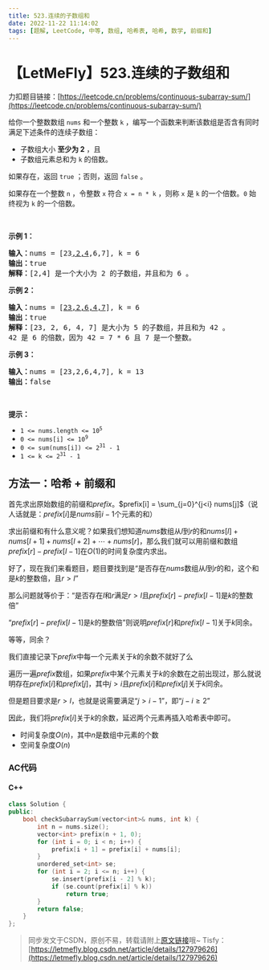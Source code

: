 ```yaml
---
title: 523.连续的子数组和
date: 2022-11-22 11:14:02
tags: [题解, LeetCode, 中等, 数组, 哈希表, 哈希, 数学, 前缀和]
---
```


# 【LetMeFly】523.连续的子数组和

力扣题目链接：[https://leetcode.cn/problems/continuous-subarray-sum/](https://leetcode.cn/problems/continuous-subarray-sum/)

<p>给你一个整数数组 <code>nums</code> 和一个整数 <code>k</code> ，编写一个函数来判断该数组是否含有同时满足下述条件的连续子数组：</p>

<ul>
	<li>子数组大小 <strong>至少为 2</strong> ，且</li>
	<li>子数组元素总和为 <code>k</code> 的倍数。</li>
</ul>

<p>如果存在，返回 <code>true</code> ；否则，返回 <code>false</code> 。</p>

<p>如果存在一个整数 <code>n</code> ，令整数 <code>x</code> 符合 <code>x = n * k</code> ，则称 <code>x</code> 是 <code>k</code> 的一个倍数。<code>0</code> 始终视为 <code>k</code> 的一个倍数。</p>

<p> </p>

<p><strong>示例 1：</strong></p>

<pre>
<strong>输入：</strong>nums = [23<u>,2,4</u>,6,7], k = 6
<strong>输出：</strong>true
<strong>解释：</strong>[2,4] 是一个大小为 2 的子数组，并且和为 6 。</pre>

<p><strong>示例 2：</strong></p>

<pre>
<strong>输入：</strong>nums = [<u>23,2,6,4,7</u>], k = 6
<strong>输出：</strong>true
<strong>解释：</strong>[23, 2, 6, 4, 7] 是大小为 5 的子数组，并且和为 42 。 
42 是 6 的倍数，因为 42 = 7 * 6 且 7 是一个整数。
</pre>

<p><strong>示例 3：</strong></p>

<pre>
<strong>输入：</strong>nums = [23,2,6,4,7], k = 13
<strong>输出：</strong>false
</pre>

<p> </p>

<p><strong>提示：</strong></p>

<ul>
	<li><code>1 <= nums.length <= 10<sup>5</sup></code></li>
	<li><code>0 <= nums[i] <= 10<sup>9</sup></code></li>
	<li><code>0 <= sum(nums[i]) <= 2<sup>31</sup> - 1</code></li>
	<li><code>1 <= k <= 2<sup>31</sup> - 1</code></li>
</ul>


    
## 方法一：哈希 + 前缀和

首先求出原始数组的前缀和$prefix$。$prefix[i] = \sum_{j=0}^{j<i} nums[j]$（说人话就是：$prefix[i]$是$nums$前$i-1$个元素的和）

求出前缀和有什么意义呢？如果我们想知道$nums$数组从$l$到$r$的和$nums[l] + nums[l + 1] + nums[l + 2] + \cdots + nums[r]$，那么我们就可以用前缀和数组$prefix[r] - prefix[l - 1]$在$O(1)$的时间复杂度内求出。

好了，现在我们来看题目，题目要找到是“是否存在$nums$数组从$l$到$r$的和，这个和是$k$的整数倍，且$r > l$”

那么问题就等价于：“是否存在$l$和$r$满足$r>l$且$prefix[r] - prefix[l - 1]$是$k$的整数倍”

“$prefix[r] - prefix[l - 1]$是$k$的整数倍”则说明$prefix[r]$和$prefix[l - 1]$关于$k$同余。

等等，同余？

我们直接记录下$prefix$中每一个元素关于$k$的余数不就好了么

遍历一遍$prefix$数组，如果$prefix$中某个元素关于$k$的余数在之前出现过，那么就说明存在$prefix[i]$和$prefix[j]$，其中$j>i$且$prefix[i]$和$prefix[j]$关于$k$同余。

但是题目要求是$r>l$，也就是说需要满足“$j>i-1$”，即“$j-i\geq 2$”

因此，我们将$prefix[i]$关于$k$的余数，延迟两个元素再插入哈希表中即可。

+ 时间复杂度$O(n)$，其中$n$是数组中元素的个数
+ 空间复杂度$O(n)$

### AC代码

#### C++

```cpp
class Solution {
public:
    bool checkSubarraySum(vector<int>& nums, int k) {
        int n = nums.size();
        vector<int> prefix(n + 1, 0);
        for (int i = 0; i < n; i++) {
            prefix[i + 1] = prefix[i] + nums[i];
        }
        unordered_set<int> se;
        for (int i = 2; i <= n; i++) {
            se.insert(prefix[i - 2] % k);
            if (se.count(prefix[i] % k))
                return true;
        }
        return false;
    }
};
```

> 同步发文于CSDN，原创不易，转载请附上[原文链接](https://blog.letmefly.xyz/2022/11/22/LeetCode%200523.%E8%BF%9E%E7%BB%AD%E7%9A%84%E5%AD%90%E6%95%B0%E7%BB%84%E5%92%8C/)哦~
> Tisfy：[https://letmefly.blog.csdn.net/article/details/127979626](https://letmefly.blog.csdn.net/article/details/127979626)

